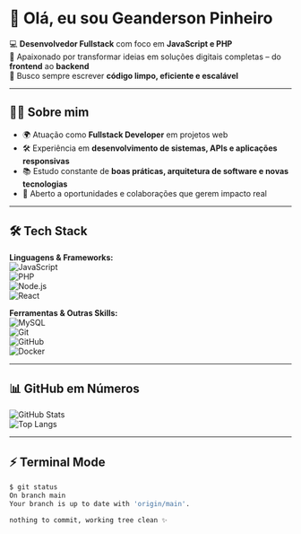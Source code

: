 # 👋 Olá, eu sou Geanderson Pinheiro

💻 **Desenvolvedor Fullstack** com foco em **JavaScript e PHP**  
🚀 Apaixonado por transformar ideias em soluções digitais completas – do **frontend** ao **backend**  
🎯 Busco sempre escrever **código limpo, eficiente e escalável**  

---

## 🧑‍💻 Sobre mim
- 🌍 Atuação como **Fullstack Developer** em projetos web  
- 🛠 Experiência em **desenvolvimento de sistemas, APIs e aplicações responsivas**  
- 📚 Estudo constante de **boas práticas, arquitetura de software e novas tecnologias**  
- 🤝 Aberto a oportunidades e colaborações que gerem impacto real  

---

## 🛠️ Tech Stack
**Linguagens & Frameworks:**  
![JavaScript](https://img.shields.io/badge/-JavaScript-F7DF1E?style=for-the-badge&logo=javascript&logoColor=000)  
![PHP](https://img.shields.io/badge/-PHP-777BB4?style=for-the-badge&logo=php&logoColor=fff)  
![Node.js](https://img.shields.io/badge/-Node.js-339933?style=for-the-badge&logo=node.js&logoColor=fff)  
![React](https://img.shields.io/badge/-React-61DAFB?style=for-the-badge&logo=react&logoColor=000)  

**Ferramentas & Outras Skills:**  
![MySQL](https://img.shields.io/badge/-MySQL-4479A1?style=for-the-badge&logo=mysql&logoColor=fff)  
![Git](https://img.shields.io/badge/-Git-F05032?style=for-the-badge&logo=git&logoColor=fff)  
![GitHub](https://img.shields.io/badge/-GitHub-181717?style=for-the-badge&logo=github&logoColor=fff)  
![Docker](https://img.shields.io/badge/-Docker-2496ED?style=for-the-badge&logo=docker&logoColor=fff)  

---

## 📊 GitHub em Números
![GitHub Stats](https://github-readme-stats.vercel.app/api?username=SEU-USUARIO&show_icons=true&theme=tokyonight)  
![Top Langs](https://github-readme-stats.vercel.app/api/top-langs/?username=SEU-USUARIO&layout=compact&theme=tokyonight)  

---

## ⚡ Terminal Mode
```bash
$ git status
On branch main
Your branch is up to date with 'origin/main'.

nothing to commit, working tree clean ✨
